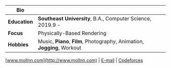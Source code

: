 | Bio |  |
|---|---|
|**Education** | **Southeast University**, B.A., Computer Science, 2019.9 - |
|**Focus** | Physically-Based Rendering |
|**Hobbies** | Music, **Piano**, **Film**, Photography, Animation, **Jogging**, Workout|


[www.mollnn.com](http://www.mollnn.com)		|			[E-mail](1084918073@qq.com)     |   [Codeforces](https://codeforces.com/profile/mollnn)
